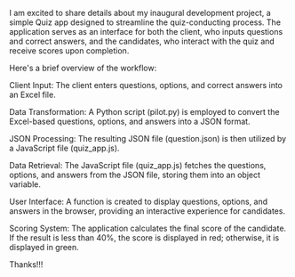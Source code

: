 I am excited to share details about my inaugural development project, a simple Quiz app designed to streamline the quiz-conducting process. The application serves as an interface for both the client, who inputs questions and correct answers, and the candidates, who interact with the quiz and receive scores upon completion.

Here's a brief overview of the workflow:

Client Input:
The client enters questions, options, and correct answers into an Excel file.

Data Transformation:
A Python script (pilot.py) is employed to convert the Excel-based questions, options, and answers into a JSON format.

JSON Processing:
The resulting JSON file (question.json) is then utilized by a JavaScript file (quiz_app.js).

Data Retrieval:
The JavaScript file (quiz_app.js) fetches the questions, options, and answers from the JSON file, storing them into an object variable.

User Interface:
A function is created to display questions, options, and answers in the browser, providing an interactive experience for candidates.

Scoring System:
The application calculates the final score of the candidate. If the result is less than 40%, the score is displayed in red; otherwise, it is displayed in green.

Thanks!!!





